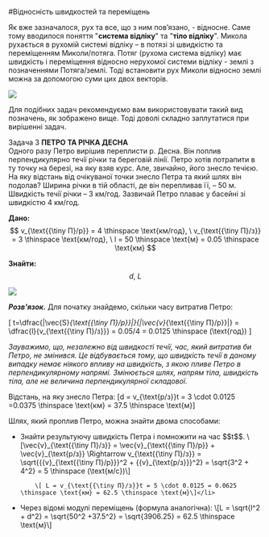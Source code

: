 #Вiдноснiсть швидкостей та перемiщень

Як вже зазначалося, рух та все, що з ним пов’язано, - вiдносне. Саме тому вводилося
поняття "<b>система вiдлiку</b>" та "<b>тiло вiдлiку</b>". Микола рухається в рухомiй системi вiдлiку – в потязi зi швидкiстю та перемiщенням <p1>Миколи/потяга</p1>. Потяг (рухома система вiдлiку) має швидкiсть i перемiщення вiдносно нерухомої системи вiдлiку - землi з
позначеннями <p1>Потяга/землi</p1>. Тодi встановити рух Миколи вiдносно землi можна за допомогою суми цих двох векторiв.

<img src="https://rawgit.com/chudaol/ed-era-book-physics/master/images/chapter_1/9.png" class="image"/>

Для подiбних задач рекомендуємо вам використовувати такий вид позначень, як зображено вище. Тодi доволi складно заплутатися при вирiшеннi задач.

<div class="task-wrap">
<span class="task">Задача 3</span> <b>ПЕТРО ТА РIЧКА ДЕСНА</b>
<div class="task-text">
Одного разу Петро вирiшив переплисти р. Десна. Вiн поплив перпендикулярно
течiї рiчки та береговiй лiнiї. Петро хотiв потрапити в ту точку на березi, на яку взяв курс. Але, звичайно, його знесло течiєю. На яку вiдстань вiд очiкуваної точки знесло Петра та який шлях вiн подолав? Ширина рiчки в тiй областi, де вiн перепливав її, – 50 м. Швидкiсть течiї рiчки – 3 км/год. Зазвичай Петро плаває у басейнi зi швидкiстю 4 км/год.


<b>Дано:</b> $$ v_{\text{{\tiny П}/р}} = 4 \thinspace \text{км/год}, \ v_{\text{{\tiny П}/з}} = 3 \thinspace \text{км/год}, \ l = 50 \thinspace \text{м} = 0.05 \thinspace \text{км} $$


<b>Знайти:</b> $$ d, \ L$$

<img src="https://rawgit.com/chudaol/ed-era-book-physics/master/images/chapter_1/10.svg" class="image"/>

<b><i>Розв'язок.</b></i>  Для початку знайдемо, скiльки часу витратив Петро:

\[ t=\dfrac{|\vec{S}_{\text{{\tiny П}/р}}|}{|\vec{v}_{\text{{\tiny П}/р}}|} = \dfrac{l}{v_{\text{{\tiny П}/з}}} = 0.05/4 = 0.0125 \thinspace (\text{год}) \]


<i>Зауважимо, що, незалежно вiд швидкостi течiї, час, який витратив би Петро, не змiнився. Це вiдбувається тому, що швидкiсть течiї в даному випадку немає нiякого впливу на швидкiсть, з якою пливе Петро в перпендикулярному напрямi. Змiнюється шлях, напрям тiла, швидкiсть тiла, але не величина перпендикулярної складової.</i>

Вiдстань, на яку знесло Петра: 
\[d = v_{\text{р/з}}t = 3 \cdot 0.0125 =0.0375 \thinspace \text{км} = 37.5 \thinspace \text{м}\]

Шлях, який проплив Петро, можна знайти двома способами:

<ul type="1">
  <li>Знайти результуючу швидкiсть Петра i помножити на час $$t$$.
		\[\vec{v}_{\text{{\tiny П}/з}} = \vec{v}_{\text{{\tiny П}/р}} + \vec{v}_{\text{р/з}} \Rightarrow v_{\text{{\tiny П}/з}} = \sqrt{{{v}_{\text{{\tiny П}/р}}}^2 + {{v}_{\text{р/з}}}^2} = \sqrt{3^2 + 4^2} = 5 \thinspace (\text{м/с})\]
			
        \[ L = v_{\text{{\tiny П}/з}}t = 5 \cdot 0.0125 = 0.0625 \thinspace \text{км} = 62.5 \thinspace \text{м}\]</li>
        
  <li>Через вiдомi модулi перемiщень (формула аналогiчна):
	 		\[L = \sqrt{l^2 + d^2} = \sqrt{50^2 +37.5^2} = \sqrt{3906.25} = 62.5 \thinspace \text{м}\]</li>
</ul>
</div>
</div>